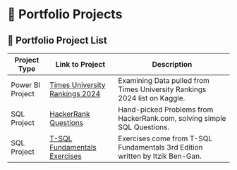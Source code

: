 # 📁 Portfolio Projects

## 📂 Portfolio Project List

| Project Type      |                                     Link to Project                                                              |                            Description                                       |
| ------------------| ---------------------------------------------------------------------------------------------------------------- | ---------------------------------------------------------------------------- |
| Power BI Project  | [Times University Rankings 2024](https://github.com/Chazzledazzle13/TimesUniversityRankings/blob/main/README.md) | Examining Data pulled from Times University Rankings 2024 list on Kaggle.    |
| SQL Project       | [HackerRank Questions](https://github.com/Chazzledazzle13/HackerRank-SQL-Questions)| Hand-picked Problems from HackerRank.com, solving simple SQL Questions.      |
| SQL Project       | [T-SQL Fundamentals Exercises](https://github.com/Chazzledazzle13/T-SQL-Third-Edition-Exercises)                 | Exercises come from T-SQL Fundamentals 3rd Edition written by Itzik Ben-Gan. |
